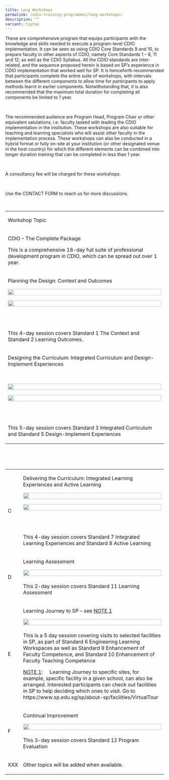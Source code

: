 ```yaml
---
title: Long Workshops
permalink: /cdio-training-programmes/long-workshops/
description: ""
variant: tiptap
---
```

<p></p>
<p>These are comprehensive program that equips participants with the knowledge
and skills needed to execute a program-level CDIO implementation. It can
be seen as using CDIO Core Standards 9 and 10, to prepare faculty in other
aspects of CDIO, namely Core Standards 1 – 8, 11 and 12; as well as the
CDIO Syllabus. All the CDIO standards are inter-related, and the sequence
proposed herein is based on SP’s experience in CDIO implementation that
worked well for SP. It is henceforth recommended that participants complete
the entire suite of workshops, with intervals between the different components
to allow time for participants to apply methods learnt in earlier components.
Notwithstanding that, it is also recommended that the maximum total duration
for completing all components be limited to 1 year.</p>
<p>&nbsp;</p>
<p>The recommended audience are Program Head, Program Chair or other equivalent
salutations, i.e. faculty tasked with leading the CDIO implementation in
the institution. These workshops are also suitable for teaching and learning
specialists who will assist other faculty in the implementation process.
These workshops can also be conducted in a hybrid format or fully on-site
at your institution (or other designated venue in the host country) for
which the different elements can be combined into longer duration training
that can be completed in less than 1 year.</p>
<p>&nbsp;</p>
<p>A consultancy fee will be charged for these workshops.</p>
<p>&nbsp;</p>
<p>Use the CONTACT FORM to reach us for more discussions.</p>
<p>&nbsp;</p>
<table style="minWidth: 25px">
<colgroup>
<col>
</colgroup>
<tbody>
<tr>
<td rowspan="1" colspan="1">
<p>Workshop Topic</p>
</td>
</tr>
<tr>
<td rowspan="1" colspan="1">
<p>CDIO – The Complete Package</p>
<p>This is a comprehensive 18-day full suite of professional development
program in CDIO, which can be spread out over 1 year.</p>
</td>
</tr>
<tr>
<td rowspan="1" colspan="1">
<p>Planning the Design: Context and Outcomes</p>
<p></p>
<div class="isomer-image-wrapper">
<img style="width: 100%" height="auto" width="100%" alt="" src="/images/Picture41.jpg">
</div>
<p></p>
<div class="isomer-image-wrapper">
<img style="width: 100%" height="auto" width="100%" alt="" src="/images/Picture42.jpg">
</div>
<p>&nbsp;&nbsp;&nbsp;&nbsp;&nbsp;&nbsp;&nbsp;&nbsp;&nbsp;</p>
</td>
</tr>
<tr>
<td rowspan="1" colspan="1">
<p>This 4-day session covers Standard 1 The Context and Standard 2 Learning
Outcomes.</p>
</td>
</tr>
<tr>
<td rowspan="1" colspan="1">
<p>Designing the Curriculum: Integrated Curriculum and Design-Implement Experiences</p>
<p>&nbsp;&nbsp;&nbsp;</p>
<div class="isomer-image-wrapper">
<img style="width: 100%" height="auto" width="100%" alt="" src="/images/Picture43.jpg">
</div>
<p></p>
<div class="isomer-image-wrapper">
<img style="width: 100%" height="auto" width="100%" alt="" src="/images/Picture44.jpg">
</div>
<p>&nbsp;&nbsp;&nbsp;</p>
</td>
</tr>
<tr>
<td rowspan="1" colspan="1">
<p>This 5-day session covers Standard 3 Integrated Curriculum and Standard
5 Design-Implement Experiences</p>
</td>
</tr>
</tbody>
</table>
<p>
<br>
</p>
<p>&nbsp;</p>
<table style="minWidth: 50px">
<colgroup>
<col>
<col>
</colgroup>
<tbody>
<tr>
<td rowspan="2" colspan="1">
<p>C</p>
</td>
<td rowspan="1" colspan="1">
<p>Delivering the Curriculum: Integrated Learning Experiences and Active
Learning</p>
<p></p>
<p></p>
<div class="isomer-image-wrapper">
<img style="width: 100%" height="auto" width="100%" alt="" src="/images/Picture45.jpg">
</div>
<p></p>
<div class="isomer-image-wrapper">
<img style="width: 100%" height="auto" width="100%" alt="" src="/images/Picture46.jpg">
</div>
<p>&nbsp;&nbsp;&nbsp;&nbsp;&nbsp;&nbsp;&nbsp;&nbsp;&nbsp;&nbsp;</p>
</td>
</tr>
<tr>
<td rowspan="1" colspan="1">
<p>This 4-day session covers Standard 7 Integrated Learning Experiences and
Standard 8 Active Learning</p>
</td>
</tr>
<tr>
<td rowspan="2" colspan="1">
<p>D</p>
</td>
<td rowspan="1" colspan="1">
<p>Learning Assessment</p>
<p></p>
<div class="isomer-image-wrapper">
<img style="width: 100%" height="auto" width="100%" alt="" src="/images/Picture47.jpg">
</div>
</td>
</tr>
<tr>
<td rowspan="1" colspan="1">
<p>This 2-day session covers Standard 11 Learning Assessment</p>
</td>
</tr>
<tr>
<td rowspan="2" colspan="1">
<p>E</p>
</td>
<td rowspan="1" colspan="1">
<p>Learning Journey to SP – see <u>NOTE 1</u>
</p>
<p></p>
<div class="isomer-image-wrapper">
<img style="width: 100%" height="auto" width="100%" alt="" src="/images/Picture48.jpg">
</div>
</td>
</tr>
<tr>
<td rowspan="1" colspan="1">
<p>This is a 5 day session covering visits to selected facilities in SP,
as part of Standard 6 Engineering Learning Workspaces as well as Standard
9 Enhancement of Faculty Competence, and Standard 10 Enhancement of Faculty
Teaching Competence</p>
<p><u>NOTE 1</u>:&nbsp;&nbsp;&nbsp;&nbsp; Learning Journey to specific sites,
for example, specific facility in a given school, can also be arranged.
Interested participants can check out facilities in SP to help deciding
which ones to visit. Go to <a rel="noopener noreferrer nofollow" target="_blank">https://www.sp.edu.sg/sp/about-sp/facilities/VirtualTour</a>
</p>
</td>
</tr>
<tr>
<td rowspan="2" colspan="1">
<p>F</p>
</td>
<td rowspan="1" colspan="1">
<p>Continual Improvement</p>
<p></p>
<div class="isomer-image-wrapper">
<img style="width: 100%" height="auto" width="100%" alt="" src="/images/Picture49.jpg">
</div>
</td>
</tr>
<tr>
<td rowspan="1" colspan="1">
<p>This 3-day session covers Standard 12 Program Evaluation</p>
</td>
</tr>
<tr>
<td rowspan="1" colspan="1">
<p>XXX</p>
</td>
<td rowspan="1" colspan="1">
<p>Other topics will be added when available.</p>
</td>
</tr>
</tbody>
</table>
<p></p>